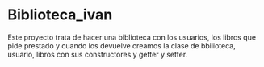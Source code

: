 # Biblioteca_ivan
Este proyecto trata de hacer una biblioteca con los usuarios, los libros que pide  prestado y cuando los devuelve
creamos la clase de bbilioteca, usuario, libros con sus constructores y getter y setter.
